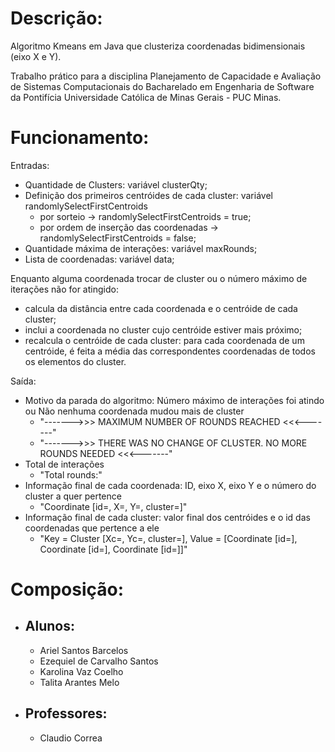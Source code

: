 
# Descrição:

Algoritmo Kmeans em Java que clusteriza coordenadas bidimensionais (eixo X e Y). 

Trabalho prático para a disciplina Planejamento de Capacidade e Avaliação de Sistemas Computacionais do Bacharelado em Engenharia de Software da Pontifícia Universidade Católica de Minas Gerais - PUC Minas.

# Funcionamento:

Entradas: 
- Quantidade de Clusters: variável clusterQty;
- Definição dos primeiros centróides de cada cluster: variável randomlySelectFirstCentroids
  - por sorteio -> randomlySelectFirstCentroids = true;
  - por ordem de inserção das coordenadas -> randomlySelectFirstCentroids = false;
- Quantidade máxima de interações: variável maxRounds;
- Lista de coordenadas: variável data;

Enquanto alguma coordenada trocar de cluster ou o número máximo de iterações não for atingido:
- calcula da distância entre cada coordenada e o centróide de cada cluster; 
- inclui a coordenada no cluster cujo centróide estiver mais próximo;
- recalcula o centróide de cada cluster: para cada coordenada de um centróide, é feita a média das correspondentes coordenadas de todos os elementos do cluster.

Saída:

- Motivo da parada do algoritmo: Número máximo de interações foi atindo ou Não nenhuma coordenada mudou mais de cluster
  - "------->>> MAXIMUM NUMBER OF ROUNDS REACHED <<<-------"
  - "------->>> THERE WAS NO CHANGE OF CLUSTER. NO MORE ROUNDS NEEDED <<<-------"
- Total de interações
  - "Total rounds:"
- Informação final de cada coordenada: ID, eixo X, eixo Y e o número do cluster a quer pertence
  - "Coordinate [id=, X=, Y=, cluster=]"
- Informação final de cada cluster: valor final dos centróides e o id das coordenadas que pertence a ele
  - "Key = Cluster [Xc=, Yc=, cluster=], Value = [Coordinate [id=], Coordinate [id=], Coordinate [id=]]"


# Composição:

- ## Alunos:
  - Ariel Santos Barcelos
  - Ezequiel de Carvalho Santos
  - Karolina Vaz Coelho
  - Talita Arantes Melo

- ## Professores:
  - Claudio Correa
